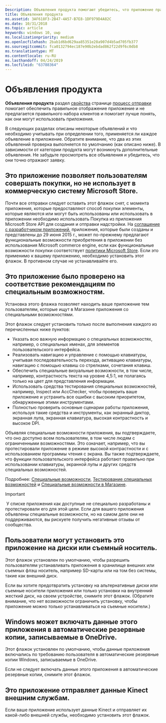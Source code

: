 ```yaml
---
Description: Объявления продукта помогают убедитесь, что приложение правильно отображались в Microsoft Store и для правильного набора клиентов.
title: Объявления продукта
ms.assetid: 3AF618F3-2B47-4A57-B7E8-1DF979D4A82C
ms.date: 10/31/2018
ms.topic: article
keywords: windows 10, uwp
ms.localizationpriority: medium
ms.openlocfilehash: 2bab1d6bd629aa85351e28a907d4b5ad705fb377
ms.sourcegitcommit: fca0132794ec187e90b2ebdad862f22d9f6c0db8
ms.translationtype: MT
ms.contentlocale: ru-RU
ms.lasthandoff: 04/24/2019
ms.locfileid: "63788364"
---
```

# <a name="product-declarations"></a>Объявления продукта

**Объявления продукта** раздел [свойства](enter-app-properties.md) странице [процесс отправки](app-submissions.md) помогает обеспечить правильное отображение приложение и не предлагается правильного набора клиентов и помогает лучше понять, как они могут использовать приложения.

В следующих разделах описаны некоторые объявлений и что необходимо учитывать при определении того, применяется ли каждое объявление в приложение. Обратите внимание, что два из этих объявлений проверка выполняется по умолчанию (как описано ниже). В зависимости от категории продукта могут возникнуть дополнительные объявления. Не забудьте просмотреть все объявления и убедитесь, что они точно отражают заявку.

## <a name="this-app-allows-users-to-make-purchases-but-does-not-use-the-microsoft-store-commerce-system"></a>Это приложение позволяет пользователям совершать покупки, но не использует в коммерческую систему Microsoft Store.

Почти все отправки следует оставить этот флажок снят, с момента приложения, которые предоставляют способ покупки элементы, которые являются или могут быть использованы или использовать в приложении необходимо использовать Покупка из приложения Microsoft Store API для создания и отправки надстройки. На [соглашение с разработчиком приложений](https://docs.microsoft.com/legal/windows/agreements/app-developer-agreement), приложения, которые были созданы и представлены до 29 июня 2015 г., может по-прежнему предлагают функциональные возможности приобретения в приложении без использования Microsoft commerce engine, если как функциональные возможности покупки соответствует [политики Microsoft Store](https://docs.microsoft.com/legal/windows/agreements/store-policies#108-financial-transactions). Если это применимо к вашему приложению, необходимо установить этот флажок. В противном случае не устанавливайте его.

## <a name="this-app-has-been-tested-to-meet-accessibility-guidelines"></a>Это приложение было проверено на соответствие рекомендациям по специальным возможностям.

Установка этого флажка позволяет находить ваше приложение тем пользователям, которые ищут в Магазине приложения со специальными возможностями.

Этот флажок следует установить только после выполнения каждого из перечисленных ниже пунктов:

-   Указать всю важную информацию о специальных возможностях, например, о специальных именах, для элементов пользовательского интерфейса.
-   Реализовать навигацию и управление с помощью клавиатуры, учитывая последовательность перехода, активацию клавиатуры, навигацию с помощью клавиш со стрелками, сочетания клавиш.
-   Обеспечить специальные визуальные возможности, в том числе, например, контрастность текста на уровне 4,5:1, не полагаясь только на цвет для представления информации.
-   Использовать средства тестирования специальных возможностей, например, Inspect или AccChecker, чтобы проверить ваше приложение и устранить все ошибки с высоким приоритетом, обнаруженные этими инструментами.
-   Полностью проверить основные сценарии работы приложения, используя такие средства и инструменты, как экранный диктор, экранная лупа, экранная клавиатура, высокая контрастность и высокое DPI.

Объявляя специальные возможности приложения, вы подтверждаете, что оно доступно всем пользователям, в том числе людям с ограниченными возможностями. Это означает, например, что вы протестировали приложение в режиме высокой контрастности и с использованием программы чтения с экрана. Вы также подтверждаете, что функции пользовательского интерфейса работают правильно при использовании клавиатуры, экранной лупы и других средств специальных возможностей.

Подробнее: [Специальные возможности](../design/accessibility/accessibility.md), [Тестирование специальных возможностей](../design/accessibility/accessibility-testing.md) и [Специальные возможности в Магазине](../design/accessibility/accessibility-in-the-store.md).

> [!IMPORTANT]
> У списке приложения как доступные не специально разработаны и протестировали его для этой цели. Если для вашего приложения объявлены специальные возможности, но на самом деле они не поддерживаются, вы рискуете получить негативные отзывы от сообщества.

## <a name="customers-can-install-this-app-to-alternate-drives-or-removable-storage"></a>Пользователи могут установить это приложение на диски или съемный носитель.

Этот флажок установлен по умолчанию, чтобы разрешить пользователям устанавливать приложения в хранилище внешних или съемных флэш носитель, например SD-карты или на том без системы, такие как внешний диск.

Если вы хотите предотвратить установку на альтернативные диски или съемные носители приложения или только установки на внутренний жесткий диск, на своем устройстве, снимите этот флажок. (Обратите внимание, что нет возможности ограничить установку, чтобы приложение можно *только* устанавливаться на съемные носители.)


## <a name="windows-can-include-this-apps-data-in-automatic-backups-to-onedrive"></a>Windows может включать данные этого приложения в автоматические резервные копии, записываемые в OneDrive.

Этот флажок установлен по умолчанию, чтобы данные приложения включались по требованию пользователя в автоматические резервные копии Windows, записываемые в OneDrive.

Если не следует включать данные этого приложения в автоматические резервные копии, снимите этот флажок.


## <a name="this-app-sends-kinect-data-to-external-services"></a>Это приложение отправляет данные Kinect внешним службам. 

Если ваше приложение использует данные Kinect и отправляет их какой-либо внешней службы, необходимо установить этот флажок.



 

 

 




